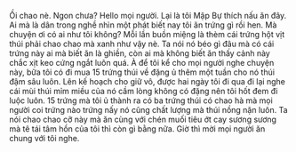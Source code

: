 Ồi chao nè. Ngon chưa? Hello mọi người. Lại là tôi Mập Bự thích nấu ăn đây. Ai mà là dân trong nghề nhìn một phát biết nay tôi ăn trứng gì rồi hen. Mà chuyện ơi có ai như tôi không? Mỗi lần buồn miệng là thèm cái trứng hột vịt thúi phải chao chao mà xanh như vậy nè. Ta nói nó béo gì đâu mà có cái trứng này ai mà biết ăn là ghiền, còn ai mà không biết ăn thấy cảnh này chắc xịt keo cứng ngắt luôn quá. À để tôi kể cho mọi người nghe chuyện này, bữa tôi có đi mua 15 trứng thúi về đặng ủ thêm một tuần cho nó thúi đậm sâu luôn. Lên kế hoạch cho giữ vô, được hai ngày tôi đi qua đi lại nghe cái mùi thúi mỉm miều của nó cầm lòng không có đặng nên tôi hốt đem đi luộc luôn. 15 trứng mà tôi ủ thành ra có ba trứng thúi có chao hà mà mọi người coi trứng nào trứng nấy nó cũng chất lượng mà thúi nồng nặn luôn. Ta nói chao chao cỡ này mà ăn cùng với chén muối tiêu ớt cay sương sương mà tê tái tâm hồn của tôi thì còn gì bằng nữa. Giờ thì mời mọi người ăn chung với tôi nghe.